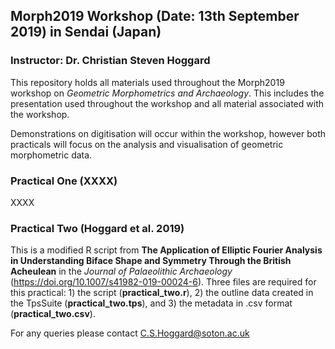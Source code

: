 ## Morph2019 Workshop (Date: 13th September 2019) in Sendai (Japan)
### Instructor: Dr. Christian Steven Hoggard

This repository holds all materials used throughout the Morph2019 workshop on *Geometric Morphometrics and Archaeology*. This includes the presentation used throughout the workshop and all material associated with the workshop.

Demonstrations on digitisation will occur within the workshop, however both practicals will focus on the analysis and visualisation of geometric morphometric data.

### Practical One (XXXX)

XXXX

### Practical Two (Hoggard et al. 2019)

This is a modified R script from **The Application of Elliptic Fourier Analysis in Understanding Biface Shape and Symmetry Through the British Acheulean** in the *Journal of Palaeolithic Archaeology* (https://doi.org/10.1007/s41982-019-00024-6). Three files are required for this practical: 1) the script (**practical_two.r**), 2) the outline data created in the TpsSuite (**practical_two.tps**), and 3) the metadata in .csv format (**practical_two.csv**).

For any queries please contact C.S.Hoggard@soton.ac.uk 


